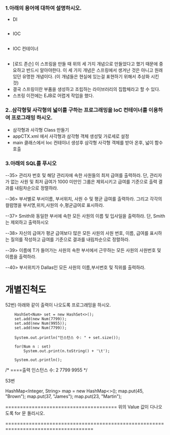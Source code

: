 ### 1.아래의 용어에 대하여 설명하시오.
- DI
```

```
- IOC
```
```
- IOC 컨테이너
```
```

- [로드 존슨]
이 스프링을 만들 때 위의 세 가지 개념으로 만들었다고 했기 때문에 중요하고 반드시 알아야한다.
 이 세 가지 개념은 스프링에서 생겨난 것은 아니고 원래 있던 유명한 개념이다. 
(이 개념들은 현실에 있는걸 표현하기 위해서 추상화 시킨 것)
- 결국 스프링이란 부품을 생성하고 조립하는 라이브러리의 집합체라고 할 수 있다.
- 스프링 이전에는 EJB로 어렵게 작업을 했다.

### 2..삼각형및 사각형의 넓이를 구하는 프로그래밍을 IoC 컨테이너를 이용하여 프로그래밍 하시오.
- 삼각형과 사각형 Class 만들기
- appCTX.xml 에서 사각형과 삼각형 객체 생성및 가로세로 설정
- main 클래스에서 Ioc 컨테이너 생성후 삼각형 사각형 객체를 받아 온후, 넓이 함수 호출 

### 3.아래의 SQL를 푸시오
--35> 관리자 번호 및 해당 관리자에 속한 사원들의 최저 급여를 출력하라.
단, 관리자가 없는 사원 및 최저 급여가 1000 미만인 그룹은 제외시키고 급여를 기준으로
출력 결과를 내림차순으로 정렬하라.

--36> 부서별로 부서이름, 부서위치, 사원 수 및 평균 급여를 출력하라.
그리고 각각의 컬럼명을 부서명,위치,사원의 수,평균급여로 표시하라.

 
--37> Smith와 동일한 부서에 속한 모든 사원의 이름 및 입사일을 출력하라.
단, Smith는 제외하고 출력하시오

 
--38> 자신의 급여가 평균 급여보다 많은 모든 사원의 사원 번호, 이름, 급여를
표시하는 질의를 작성하고 급여를 기준으로 결과를 내림차순으로 정렬하라.

 
--39> 이름에 T가 들어가는 사원의 속한 부서에서 근무하는 모든 사원의
사원번호 및 이름을 출력하라.

 
--40> 부서위치가 Dallas인 모든 사원의 이름,부서번호 및 직위를 출력하라.



개별진척도
==================================================================================
52번)
 아래와 같이 출력이 나오도록 프로그래밍을 하시오.

        HashSet<Num> set = new HashSet<>();
        set.add(new Num(7799));
        set.add(new Num(9955));
        set.add(new Num(7799));

        System.out.println("인스턴스 수: " + set.size());

        for(Num n : set)
            System.out.print(n.toString() + '\t');

        System.out.println();

/*
====출력
인스턴스 수: 2
7799        9955
*/

53번 

   HashMap<Integer, String> map = new HashMap<>();
   map.put(45, "Brown");
   map.put(37, "James");
   map.put(23, "Martin");

======================================
위의 Value 값이 다나오도록 for 문 돌리시오.


====================================================================================




